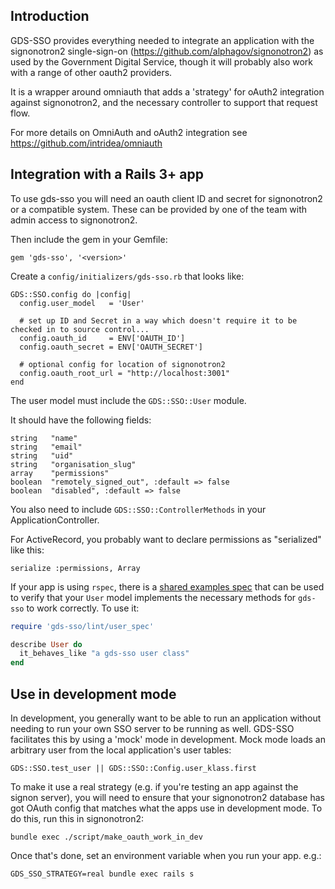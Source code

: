 ## Introduction

GDS-SSO provides everything needed to integrate an application with the signonotron2 single-sign-on
(https://github.com/alphagov/signonotron2) as used by the Government Digital Service, though it
will probably also work with a range of other oauth2 providers.

It is a wrapper around omniauth that adds a 'strategy' for oAuth2 integration against signonotron2,
and the necessary controller to support that request flow.

For more details on OmniAuth and oAuth2 integration see https://github.com/intridea/omniauth


## Integration with a Rails 3+ app

To use gds-sso you will need an oauth client ID and secret for signonotron2 or a compatible system.
These can be provided by one of the team with admin access to signonotron2.

Then include the gem in your Gemfile:

    gem 'gds-sso', '<version>'

Create a `config/initializers/gds-sso.rb` that looks like:

    GDS::SSO.config do |config|
      config.user_model   = 'User'

      # set up ID and Secret in a way which doesn't require it to be checked in to source control...
      config.oauth_id     = ENV['OAUTH_ID']
      config.oauth_secret = ENV['OAUTH_SECRET']

      # optional config for location of signonotron2
      config.oauth_root_url = "http://localhost:3001"
    end

The user model must include the `GDS::SSO::User` module.

It should have the following fields:

    string   "name"
    string   "email"
    string   "uid"
    string   "organisation_slug"
    array    "permissions"
    boolean  "remotely_signed_out", :default => false
    boolean  "disabled", :default => false

You also need to include `GDS::SSO::ControllerMethods` in your ApplicationController.

For ActiveRecord, you probably want to declare permissions as "serialized" like this:

    serialize :permissions, Array

If your app is using `rspec`, there is a [shared examples spec](/lib/gds-sso/lint/user_spec.rb) that can be used to verify that your `User` model implements the necessary methods for `gds-sso` to work correctly. To use it:

```ruby
require 'gds-sso/lint/user_spec'

describe User do
  it_behaves_like "a gds-sso user class"
end
```

## Use in development mode

In development, you generally want to be able to run an application without needing to run your own SSO server to be running as well. GDS-SSO facilitates this by using a 'mock' mode in development. Mock mode loads an arbitrary user from the local application's user tables:

    GDS::SSO.test_user || GDS::SSO::Config.user_klass.first

To make it use a real strategy (e.g. if you're testing an app against the signon server), you will need to ensure that your signonotron2 database has got OAuth config that matches what the apps use in development mode. To do this, run this in signonotron2:

    bundle exec ./script/make_oauth_work_in_dev

Once that's done, set an environment variable when you run your app. e.g.:

    GDS_SSO_STRATEGY=real bundle exec rails s
